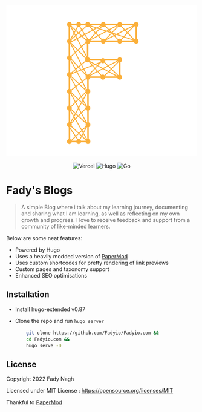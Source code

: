 <div align="center">
  <img alt="Logo" src="https://github.com/Fadyio/Fadyio.com/blob/main/static/img/logo.svg" height="400"/>
</div>
<div align="center">

![Vercel](https://img.shields.io/badge/Vercel-000000?style=for-the-badge&logo=vercel&logoColor=white)
![Hugo](https://img.shields.io/badge/Hugo-FF4088?style=for-the-badge&logo=hugo&logoColor=white)
![Go](https://img.shields.io/badge/Go-00ADD8?style=for-the-badge&logo=go&logoColor=white)

</div>

# Fady's Blogs

> A simple Blog where i talk about my learning journey, documenting and sharing what I am learning, as well as reflecting on my own growth and progress.
I love to receive feedback and support from a community of like-minded learners.

Below are some neat features:

- Powered by Hugo
- Uses a heavily modded version of [PaperMod](https://github.com/adityatelange/hugo-PaperMod)
- Uses custom shortcodes for pretty rendering of link previews
- Custom pages and taxonomy support
- Enhanced SEO optimisations

## Installation

- Install hugo-extended v0.87
- Clone the repo and run `hugo server`

    ```bash
        git clone https://github.com/Fadyio/Fadyio.com &&
        cd Fadyio.com &&
        hugo serve -D
    ```

## License

Copyright 2022 Fady Nagh

Licensed under MIT License : https://opensource.org/licenses/MIT

Thankful to [PaperMod](https://github.com/adityatelange/hugo-PaperMod)
